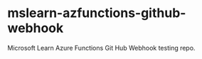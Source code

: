 # mslearn-azfunctions-github-webhook
Microsoft Learn Azure Functions Git Hub Webhook testing repo. 
